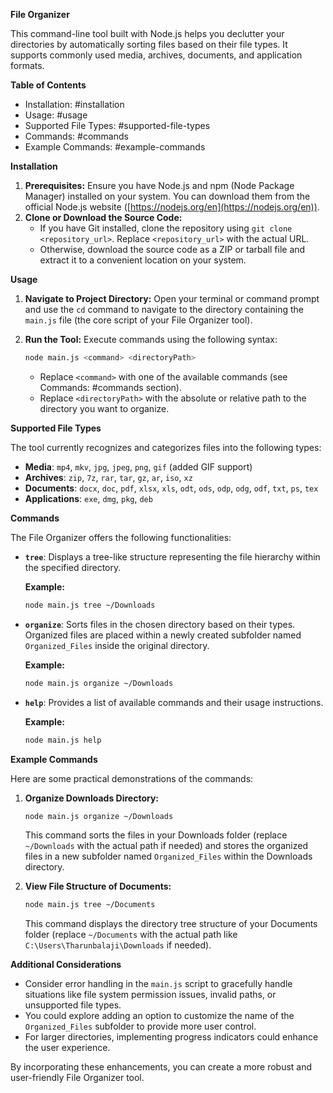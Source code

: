 

**File Organizer**

This command-line tool built with Node.js helps you declutter your directories by automatically sorting files based on their file types. It supports commonly used media, archives, documents, and application formats.

**Table of Contents**

- Installation: #installation
- Usage: #usage
- Supported File Types: #supported-file-types
- Commands: #commands
- Example Commands: #example-commands

**Installation**

1. **Prerequisites:** Ensure you have Node.js and npm (Node Package Manager) installed on your system. You can download them from the official Node.js website ([https://nodejs.org/en](https://nodejs.org/en)).
2. **Clone or Download the Source Code:**
   - If you have Git installed, clone the repository using `git clone <repository_url>`. Replace `<repository_url>` with the actual URL.
   - Otherwise, download the source code as a ZIP or tarball file and extract it to a convenient location on your system.

**Usage**

1. **Navigate to Project Directory:** Open your terminal or command prompt and use the `cd` command to navigate to the directory containing the `main.js` file (the core script of your File Organizer tool).
2. **Run the Tool:** Execute commands using the following syntax:

   ```bash
   node main.js <command> <directoryPath>
   ```

   - Replace `<command>` with one of the available commands (see Commands: #commands section).
   - Replace `<directoryPath>` with the absolute or relative path to the directory you want to organize.

**Supported File Types**

The tool currently recognizes and categorizes files into the following types:

- **Media**: `mp4`, `mkv`, `jpg`, `jpeg`, `png`, `gif` (added GIF support)
- **Archives**: `zip`, `7z`, `rar`, `tar`, `gz`, `ar`, `iso`, `xz`
- **Documents**: `docx`, `doc`, `pdf`, `xlsx`, `xls`, `odt`, `ods`, `odp`, `odg`, `odf`, `txt`, `ps`, `tex`
- **Applications**: `exe`, `dmg`, `pkg`, `deb`

**Commands**

The File Organizer offers the following functionalities:

- **`tree`**: Displays a tree-like structure representing the file hierarchy within the specified directory.

   **Example:**

   ```bash
   node main.js tree ~/Downloads
   ```

- **`organize`**: Sorts files in the chosen directory based on their types. Organized files are placed within a newly created subfolder named `Organized_Files` inside the original directory.

   **Example:**

   ```bash
   node main.js organize ~/Downloads
   ```

- **`help`**: Provides a list of available commands and their usage instructions.

   **Example:**

   ```bash
   node main.js help
   ```

**Example Commands**

Here are some practical demonstrations of the commands:

1. **Organize Downloads Directory:**

   ```bash
   node main.js organize ~/Downloads
   ```

   This command sorts the files in your Downloads folder (replace `~/Downloads` with the actual path if needed) and stores the organized files in a new subfolder named `Organized_Files` within the Downloads directory.

2. **View File Structure of Documents:**

   ```bash
   node main.js tree ~/Documents
   ```

   This command displays the directory tree structure of your Documents folder (replace `~/Documents` with the actual path like `C:\Users\Tharunbalaji\Downloads` if needed).

**Additional Considerations**

- Consider error handling in the `main.js` script to gracefully handle situations like file system permission issues, invalid paths, or unsupported file types.
- You could explore adding an option to customize the name of the `Organized_Files` subfolder to provide more user control.
- For larger directories, implementing progress indicators could enhance the user experience.

By incorporating these enhancements, you can create a more robust and user-friendly File Organizer tool.